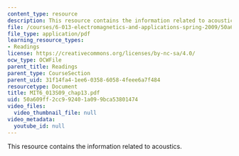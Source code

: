 ```yaml
---
content_type: resource
description: This resource contains the information related to acoustics.
file: /courses/6-013-electromagnetics-and-applications-spring-2009/50a609ff2cc992401a099bca53801474_MIT6_013S09_chap13.pdf
file_type: application/pdf
learning_resource_types:
- Readings
license: https://creativecommons.org/licenses/by-nc-sa/4.0/
ocw_type: OCWFile
parent_title: Readings
parent_type: CourseSection
parent_uid: 31f14fa4-1ee6-0358-6058-4feee6a7f484
resourcetype: Document
title: MIT6_013S09_chap13.pdf
uid: 50a609ff-2cc9-9240-1a09-9bca53801474
video_files:
  video_thumbnail_file: null
video_metadata:
  youtube_id: null
---
```

This resource contains the information related to acoustics.